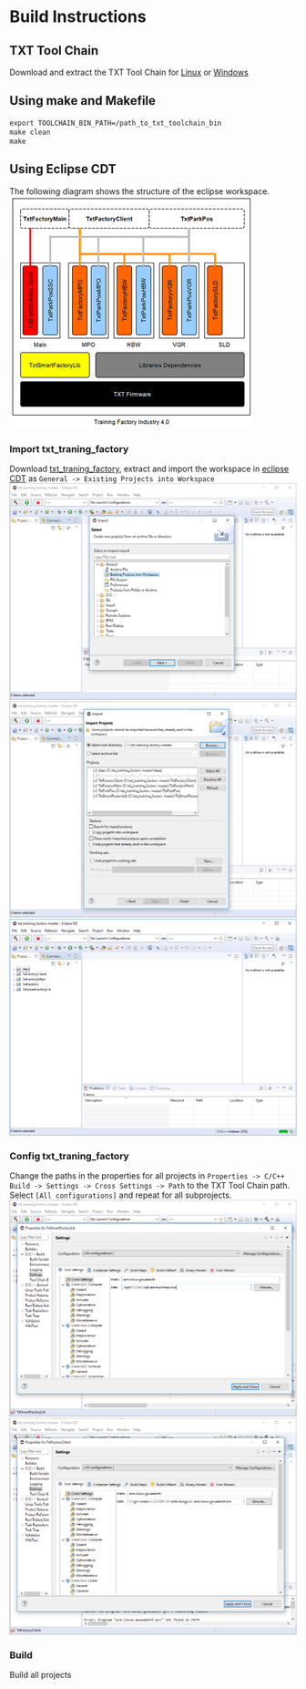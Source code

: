 # Build Instructions

## TXT Tool Chain
Download and extract the TXT Tool Chain for [Linux](https://github.com/fischertechnik/txt_training_factory/releases/download/v0.7.0/gcc-linaro-7.2.1-2017.11-x86_64_arm-linux-gnueabihf.tar.xz) or [Windows](https://github.com/fischertechnik/txt_training_factory/releases/download/v0.7.0/gcc-linaro-7.2.1-2017.11-i686-mingw32_arm-linux-gnueabihf.zip)

## Using make and Makefile
```
export TOOLCHAIN_BIN_PATH=/path_to_txt_toolchain_bin
make clean
make
```

## Using Eclipse CDT
The following diagram shows the structure of the eclipse workspace.
![SW Layer](SW_Layer.PNG "SW Layer")

### Import txt_traning_factory
Download [txt_traning_factory](https://github.com/fischertechnik/txt_training_factory/archive/master.zip), extract and import the workspace in [eclipse CDT](https://www.eclipse.org/cdt/downloads.php) as `General -> Existing Projects into Workspace`
![IDE_Setup_Import](IDE_Setup_Import.PNG "IDE Setup Import")
![IDE_Setup_Import2](IDE_Setup_Import2.PNG "IDE Setup Import2")
![IDE_Setup_Import3](IDE_Setup_Import3.PNG "IDE Setup Import3")

### Config txt_traning_factory
Change the paths in the properties for all projects in `Properties -> C/C++ Build -> Settings -> Cross Settings -> Path` to the TXT Tool Chain path. Select `[All configurations]` and repeat for all subprojects.
![IDE_Setup_Config](IDE_Setup_Config.PNG "IDE Setup Config")
![IDE_Setup_Config2](IDE_Setup_Config2.PNG "IDE Setup Config2")

### Build
Build all projects
